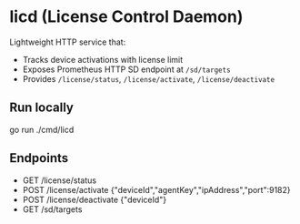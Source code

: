 # licd (License Control Daemon)

Lightweight HTTP service that:

- Tracks device activations with license limit
- Exposes Prometheus HTTP SD endpoint at `/sd/targets`
- Provides `/license/status`, `/license/activate`, `/license/deactivate`

## Run locally

go run ./cmd/licd

## Endpoints

- GET /license/status
- POST /license/activate {"deviceId","agentKey","ipAddress","port":9182}
- POST /license/deactivate {"deviceId"}
- GET /sd/targets
